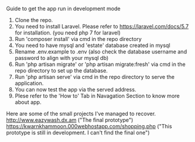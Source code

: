 Guide to get the app run in development mode
1. Clone the repo.
2. You need to install Laravel. Please refer to https://laravel.com/docs/5.7 for installation. (you need php 7 for laravel)
3. Run 'composer install' via cmd in the repo directory
4. You need to have mysql and 'estate' database created in mysql
5. Rename .env.example to .env (also check the database username and password to align with your mysql db)
6. Run 'php artisan migrate' or 'php artisan migrate:fresh' via cmd in the repo directory to set up the database.
7. Run 'php artisan serve' via cmd in the repo directory to serve the application.
8. You can now test the app via the served address.
9. Plese refer to the 'How to' Tab in Navagation Section to know more about app.


Here are some of the small projects I've managed to recover.
http://www.eazywash.dx.am ("The final prototype")
https://kwarnkhammoon.000webhostapp.com/shopping.php ("This prototype is still in development. I can't find the final one")
